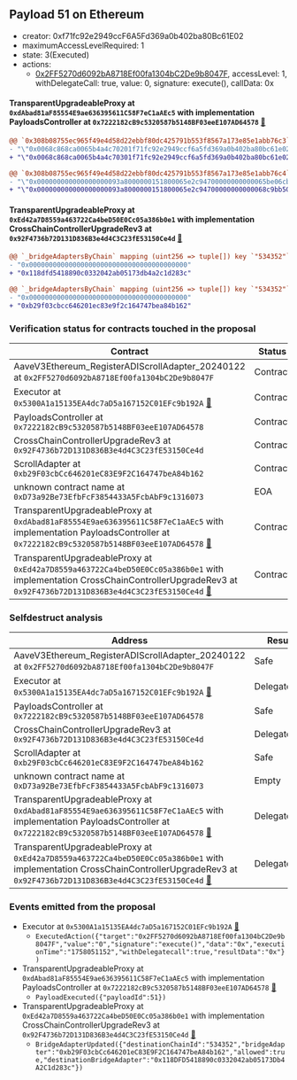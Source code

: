 ## Payload 51 on Ethereum

- creator: 0xf71fc92e2949ccF6A5Fd369a0b402ba80Bc61E02
- maximumAccessLevelRequired: 1
- state: 3(Executed)
- actions:
  - [0x2FF5270d6092bA8718Ef00fa1304bC2De9b8047F](https://etherscan.io/tx/0x2FF5270d6092bA8718Ef00fa1304bC2De9b8047F), accessLevel: 1, withDelegateCall: true, value: 0, signature: execute(), callData: 0x

#### TransparentUpgradeableProxy at `0xdAbad81aF85554E9ae636395611C58F7eC1aAEc5` with implementation PayloadsController at `0x7222182cB9c5320587b5148BF03eeE107AD64578` [:ghost:](https://github.com/bgd-labs/aave-address-book  "GovernanceV3Ethereum.PAYLOADS_CONTROLLER")

```diff
@@ `0x308b08755ec965f49e4d58d22ebbf80dc425791b553f8567a173e85e1abb76c3` raw  @@
- "\"0x0068c868ca0065b4a4c70201f71fc92e2949ccf6a5fd369a0b402ba80bc61e02\""
+ "\"0x0068c868ca0065b4a4c70301f71fc92e2949ccf6a5fd369a0b402ba80bc61e02\""

@@ `0x308b08755ec965f49e4d58d22ebbf80dc425791b553f8567a173e85e1abb76c4` raw  @@
- "\"0x000000000000000000093a8000000151800065e2c94700000000000065be06cb\""
+ "\"0x000000000000000000093a8000000151800065e2c94700000000000068c9bb50\""

```
#### TransparentUpgradeableProxy at `0xEd42a7D8559a463722Ca4beD50E0Cc05a386b0e1` with implementation CrossChainControllerUpgradeRev3 at `0x92F4736b72D131D836B3e4d4C3C23fE53150Ce4d` [:ghost:](https://github.com/bgd-labs/aave-address-book  "GovernanceV3Ethereum.CROSS_CHAIN_CONTROLLER")

```diff
@@ `_bridgeAdaptersByChain` mapping (uint256 => tuple[]) key `"534352"`.1.destinationBridgeAdapter @@
- "0x0000000000000000000000000000000000000000"
+ "0x118dfd5418890c0332042ab05173db4a2c1d283c"

@@ `_bridgeAdaptersByChain` mapping (uint256 => tuple[]) key `"534352"`.1.currentChainBridgeAdapter @@
- "0x0000000000000000000000000000000000000000"
+ "0xb29f03cbcc646201ec83e9f2c164747bea84b162"

```
### Verification status for contracts touched in the proposal

| Contract | Status |
|---------|------------|
| AaveV3Ethereum_RegisterADIScrollAdapter_20240122 at `0x2FF5270d6092bA8718Ef00fa1304bC2De9b8047F` | Contract |
| Executor at `0x5300A1a15135EA4dc7aD5a167152C01EFc9b192A` [:ghost:](https://github.com/bgd-labs/aave-address-book  "AaveV2Ethereum.POOL_ADMIN") | Contract |
| PayloadsController at `0x7222182cB9c5320587b5148BF03eeE107AD64578` | Contract |
| CrossChainControllerUpgradeRev3 at `0x92F4736b72D131D836B3e4d4C3C23fE53150Ce4d` | Contract |
| ScrollAdapter at `0xb29F03cbCc646201eC83E9F2C164747beA84b162` | Contract |
| unknown contract name at `0xD73a92Be73EfbFcF3854433A5FcbAbF9c1316073` | EOA |
| TransparentUpgradeableProxy at `0xdAbad81aF85554E9ae636395611C58F7eC1aAEc5` with implementation PayloadsController at `0x7222182cB9c5320587b5148BF03eeE107AD64578` [:ghost:](https://github.com/bgd-labs/aave-address-book  "GovernanceV3Ethereum.PAYLOADS_CONTROLLER") | Contract |
| TransparentUpgradeableProxy at `0xEd42a7D8559a463722Ca4beD50E0Cc05a386b0e1` with implementation CrossChainControllerUpgradeRev3 at `0x92F4736b72D131D836B3e4d4C3C23fE53150Ce4d` [:ghost:](https://github.com/bgd-labs/aave-address-book  "GovernanceV3Ethereum.CROSS_CHAIN_CONTROLLER") | Contract |

### Selfdestruct analysis

| Address | Result |
|---------|------------|
| AaveV3Ethereum_RegisterADIScrollAdapter_20240122 at `0x2FF5270d6092bA8718Ef00fa1304bC2De9b8047F` | Safe |
| Executor at `0x5300A1a15135EA4dc7aD5a167152C01EFc9b192A` [:ghost:](https://github.com/bgd-labs/aave-address-book  "AaveV2Ethereum.POOL_ADMIN") | DelegateCall |
| PayloadsController at `0x7222182cB9c5320587b5148BF03eeE107AD64578` | Safe |
| CrossChainControllerUpgradeRev3 at `0x92F4736b72D131D836B3e4d4C3C23fE53150Ce4d` | DelegateCall |
| ScrollAdapter at `0xb29F03cbCc646201eC83E9F2C164747beA84b162` | Safe |
| unknown contract name at `0xD73a92Be73EfbFcF3854433A5FcbAbF9c1316073` | Empty |
| TransparentUpgradeableProxy at `0xdAbad81aF85554E9ae636395611C58F7eC1aAEc5` with implementation PayloadsController at `0x7222182cB9c5320587b5148BF03eeE107AD64578` [:ghost:](https://github.com/bgd-labs/aave-address-book  "GovernanceV3Ethereum.PAYLOADS_CONTROLLER") | DelegateCall |
| TransparentUpgradeableProxy at `0xEd42a7D8559a463722Ca4beD50E0Cc05a386b0e1` with implementation CrossChainControllerUpgradeRev3 at `0x92F4736b72D131D836B3e4d4C3C23fE53150Ce4d` [:ghost:](https://github.com/bgd-labs/aave-address-book  "GovernanceV3Ethereum.CROSS_CHAIN_CONTROLLER") | DelegateCall |

### Events emitted from the proposal

- Executor at `0x5300A1a15135EA4dc7aD5a167152C01EFc9b192A` [:ghost:](https://github.com/bgd-labs/aave-address-book  "AaveV2Ethereum.POOL_ADMIN")
  - `ExecutedAction({"target":"0x2FF5270d6092bA8718Ef00fa1304bC2De9b8047F","value":"0","signature":"execute()","data":"0x","executionTime":"1758051152","withDelegatecall":true,"resultData":"0x"})`
- TransparentUpgradeableProxy at `0xdAbad81aF85554E9ae636395611C58F7eC1aAEc5` with implementation PayloadsController at `0x7222182cB9c5320587b5148BF03eeE107AD64578` [:ghost:](https://github.com/bgd-labs/aave-address-book  "GovernanceV3Ethereum.PAYLOADS_CONTROLLER")
  - `PayloadExecuted({"payloadId":51})`
- TransparentUpgradeableProxy at `0xEd42a7D8559a463722Ca4beD50E0Cc05a386b0e1` with implementation CrossChainControllerUpgradeRev3 at `0x92F4736b72D131D836B3e4d4C3C23fE53150Ce4d` [:ghost:](https://github.com/bgd-labs/aave-address-book  "GovernanceV3Ethereum.CROSS_CHAIN_CONTROLLER")
  - `BridgeAdapterUpdated({"destinationChainId":"534352","bridgeAdapter":"0xb29F03cbCc646201eC83E9F2C164747beA84b162","allowed":true,"destinationBridgeAdapter":"0x118DFD5418890c0332042ab05173Db4A2C1d283c"})`
